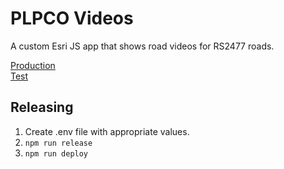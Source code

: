 # PLPCO Videos

A custom Esri JS app that shows road videos for RS2477 roads.

[Production](https://maps.publiclands.utah.gov/custom/videos/#rdid=RD279908)  
[Test](https://test.mapserv.utah.gov/plpco-videos/)  

## Releasing

1. Create .env file with appropriate values.
1. `npm run release`
1. `npm run deploy`

